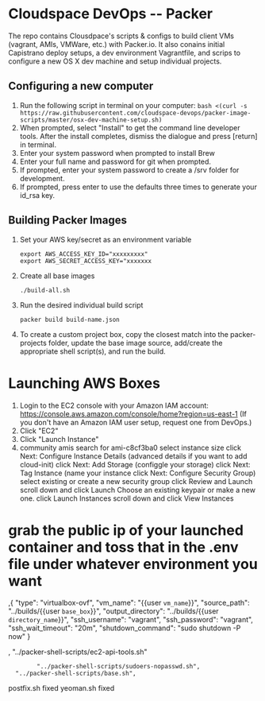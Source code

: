 # Cloudspace DevOps -- Packer

The repo contains Clousdpace's scripts & configs to build client VMs (vagrant, AMIs, VMWare, etc.) with Packer.io.  It also conains initial Capistrano deploy setups, a dev environment Vagrantfile, and scrips to configure a new OS X dev machine and setup individual projects.


## Configuring a new computer

1. Run the following script in terminal on your computer: 
`bash <(curl -s https://raw.githubusercontent.com/cloudspace-devops/packer-image-scripts/master/osx-dev-machine-setup.sh)`
2. When prompted, select "Install" to get the command line developer tools.  After the install completes, dismiss the dialogue and press [return] in terminal.
3. Enter your system password when prompted to install Brew
4. Enter your full name and password for git when prompted.
5. If prompted, enter your system password to create a /srv folder for development.
6. If prompted, press enter to use the defaults three times to generate your id_rsa key.


## Building Packer Images

1. Set your AWS key/secret as an environment variable

    ``` 
    export AWS_ACCESS_KEY_ID="xxxxxxxxx"
    export AWS_SECRET_ACCESS_KEY="xxxxxxx
    ```

2. Create all base images

    ``` 
    ./build-all.sh
    ``` 

3. Run the desired individual build script

    ``` 
    packer build build-name.json
    ```

4. To create a custom project box, copy the closest match into the packer-projects folder, update the base image source, add/create the appropriate shell script(s), and run the build.

# Launching AWS Boxes

1. Login to the EC2 console with your Amazon IAM account: https://console.aws.amazon.com/console/home?region=us-east-1 (If you don't have an Amazon IAM user setup, request one from DevOps.)
2. Click "EC2"
3. Click "Launch Instance"
4. community amis
search for ami-c8cf3ba0 
select instance size
click Next: Configure Instance Details
(advanced details if you want to add cloud-init)
click Next: Add Storage
(configgle your storage)
click Next: Tag Instance
(name your instance
click Next: Configure Security Group)
select existing or create a new security group
click Review and Launch
scroll down and click Launch
Choose an existing keypair or make a new one.
click Launch Instances
scroll down and click View Instances

# grab the public ip of your launched container and toss that in the .env file under whatever environment you want


,{ 
    "type": "virtualbox-ovf",
    "vm_name": "{{user `vm_name`}}",
    "source_path": "../builds/{{user `base_box`}}",
    "output_directory": "../builds/{{user `directory_name`}}",
    "ssh_username": "vagrant",
    "ssh_password": "vagrant",
    "ssh_wait_timeout": "20m",
    "shutdown_command": "sudo shutdown -P now"
  }



  ,
      "../packer-shell-scripts/ec2-api-tools.sh"



      


            "../packer-shell-scripts/sudoers-nopasswd.sh",
      "../packer-shell-scripts/base.sh",




  postfix.sh fixed
  yeoman.sh fixed



